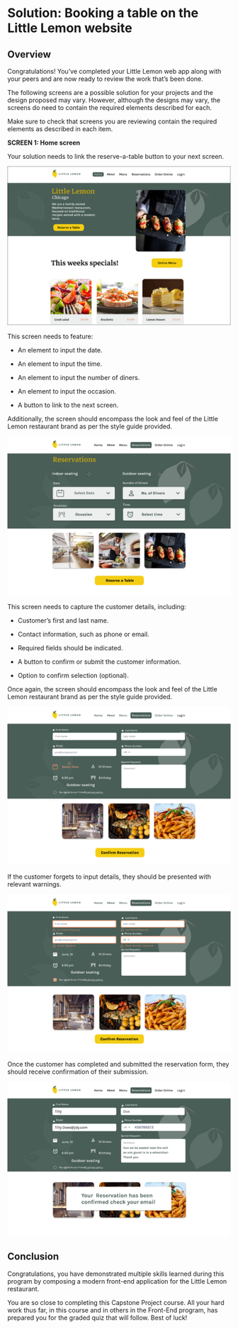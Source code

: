 # Solution: Booking a table on the Little Lemon website

## **Overview**

Congratulations! You’ve completed your Little Lemon web app along with your peers and are now ready to review the work that’s been done.

The following screens are a possible solution for your projects and the design proposed may vary. However, although the designs may vary, the screens do need to contain the required elements described for each.

Make sure to check that screens you are reviewing contain the required elements as described in each item.

**SCREEN 1: Home screen**

Your solution needs to link the reserve-a-table button to your next screen.

![Little Lemon Home page](./img/the-Little-Lemon-website-1.png)

This screen needs to feature:

-   An element to input the date.
    
-   An element to input the time.
    
-   An element to input the number of diners.
    
-   An element to input the occasion.
    
-   A button to link to the next screen.
    

Additionally, the screen should encompass the look and feel of the Little Lemon restaurant brand as per the style guide provided.

![Little Lemon Reservation page, reserve a table.](./img/the-Little-Lemon-website-2.png)

This screen needs to capture the customer details, including:

-   Customer’s first and last name.
    
-   Contact information, such as phone or email.
    
-   Required fields should be indicated.
    
-   A button to confirm or submit the customer information.
    
-   Option to confirm selection (optional).
    

Once again, the screen should encompass the look and feel of the Little Lemon restaurant brand as per the style guide provided.

![Little Lemon reservation profile page](./img/the-Little-Lemon-website-3.png)

If the customer forgets to input details, they should be presented with relevant warnings.

![Little Lemon reservation profile page](./img/the-Little-Lemon-website-4.png)

Once the customer has completed and submitted the reservation form, they should receive confirmation of their submission.

![Little Lemon reservation confirmation message](./img/the-Little-Lemon-website-5.png)



## **Conclusion**

Congratulations, you have demonstrated multiple skills learned during this program by composing a modern front-end application for the Little Lemon restaurant.

You are so close to completing this Capstone Project course. All your hard work thus far, in this course and in others in the Front-End program, has prepared you for the graded quiz that will follow. Best of luck!
